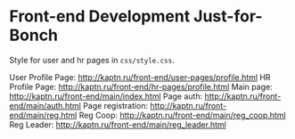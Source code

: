 # Front-end Development Just-for-Bonch

Style for user and hr pages in `css/style.css`.

User Profile Page: <http://kaptn.ru/front-end/user-pages/profile.html>
HR Profile Page: <http://kaptn.ru/front-end/hr-pages/profile.html>
Main page: <http://kaptn.ru/front-end/main/index.html>
Page auth: <http://kaptn.ru/front-end/main/auth.html>
Page registration: <http://kaptn.ru/front-end/main/reg.html>
Reg Coop: <http://kaptn.ru/front-end/main/reg_coop.html>
Reg Leader: <http://kaptn.ru/front-end/main/reg_leader.html>